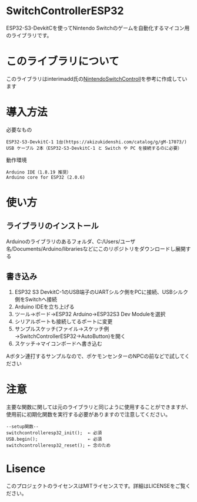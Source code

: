 # SwitchControllerESP32

ESP32-S3-DevkitCを使ってNintendo Switchのゲームを自動化するマイコン用のライブラリです。

# このライブラリについて

このライブラリはinterimadd氏の[NintendoSwitchControll](https://github.com/interimadd/NintendoSwitchControll)を参考に作成しています

# 導入方法

必要なもの

    ESP32-S3-DevkitC-1 1台(https://akizukidenshi.com/catalog/g/gM-17073/)
    USB ケーブル 2本（ESP32-S3-DevkitC-1 と Switch や PC を接続するのに必要）

動作環境

    Arduino IDE（1.8.19 推奨）
    Arduino core for ESP32 (2.0.6)

# 使い方

## ライブラリのインストール

Arduinoのライブラリのあるフォルダ、C:/Users/ユーザ名/Documents/Arduino/librariesなどにこのリポジトリをダウンロードし展開する

## 書き込み

1. ESP32 S3 DevkitC-1のUSB端子のUARTシルク側をPCに接続、USBシルク側をSwitchへ接続
2. Arduino IDEを立ち上げる
3. ツール→ボード→ESP32 Arduino→ESP32S3 Dev Moduleを選択
4. シリアルポートも接続してるポートに変更
5. サンプルスケッチ(ファイル→スケッチ例→SwitchControllerESP32→AutoButton)を開く
6. スケッチ→マイコンボードへ書き込む

Aボタン連打するサンプルなので、ポケモンセンターのNPCの前などで試してください

# 注意

主要な関数に関しては元のライブラリと同じように使用することができますが、使用前に初期化関数を実行する必要がありますので注意してください。

    --setup関数--
    switchcontrolleresp32_init();  ← 必須
    USB.begin();                   ← 必須
    switchcontrolleresp32_reset(); ← 念のため

# Lisence

このプロジェクトのライセンスはMITライセンスです。詳細はLICENSEをご覧ください。
